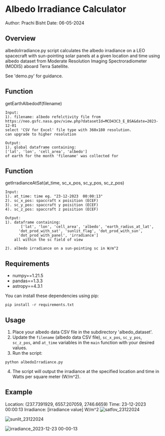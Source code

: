 # Albedo Irradiance Calculator

Author: Prachi Bisht
Date: 06-05-2024

## Overview
albedoIrradiance.py script calculates the albedo irradiance on a LEO spacecraft
with sun-pointing solar panels at a given location and time using albedo
dataset from Moderate Resolution Imaging Spectroradiometer (MODIS) aboard Terra Satellite. 

See 'demo.py' for guidance.


## Function

getEarthAlbedodf(filename)

	Input:
	1). filename: albedo refelctivity file from 
	https://neo.gsfc.nasa.gov/view.php?datasetId=MCD43C3_E_BSA&date=2023-12-01
	select 'CSV for Excel' file type with 360x180 resolution.
	can upgrade to higher resolution
 
	Output:
	1). global dataframe containing:
	['lat', 'lon', 'cell_area', 'albedo']
	of earth for the month 'filename' was collected for

## Function

getIrradianceAtSat(at_time, sc_x_pos, sc_y_pos, sc_z_pos)

	Input:
	1). at_time: time eg. "23-12-2023  00:00:13"
	2). sc_x_pos: spaccraft x poisition (ECEF)
	3). sc_y_pos: spaccraft y poisition (ECEF)
	4). sc_z_pos: spaccraft z poisition (ECEF)

	Output:
	1). dataframe containing:
	       ['lat', 'lon', 'cell_area', 'albedo', 'earth_radius_at_lat',
	      'dot_prod_with_sat', 'sunlit_flag', 'dot_prod_with_sun',
	      'dot_prod_with_panel', 'irradiance']
	    all within the sc field of view
	
	2). albedo irradiance on a sun-pointing sc in W/m^2

## Requirements

- numpy==1.21.5
- pandas==1.3.3
- astropy==4.3.1

You can install these dependencies using pip:

```terminal
pip install -r requirements.txt
```

## Usage

1. Place your albedo data CSV file in the subdirectory 'albedo_dataset'.
2. Update the `filename` (albedo data CSV file), `sc_x_pos`, `sc_y_pos`, `sc_z_pos`, and `at_time` variables in the `main` function with your desired values.
3. Run the script:

```terminal
python albedoIrradiance.py
```

4. The script will output the irradiance at the specified location and time in Watts per square meter (W/m^2).

## Example

Location: (237.7391929, 6557.207059, 2746.6659)
Time: 23-12-2023 00:00:13
Irradiance: [irradiance value] W/m^2
![satfov_23122024](https://github.com/bisht-prachi/albedoIrradiance/assets/103419553/71a18c45-1a12-4c9d-b7e1-1327da979887)

![sunlit_23122024](https://github.com/bisht-prachi/albedoIrradiance/assets/103419553/ef3e5b81-d698-4410-b6aa-8f48fa3ebac9)

![irradiance_2023-12-23 00-00-13](https://github.com/bisht-prachi/albedoIrradiance/assets/103419553/896dcb2e-f322-47f5-9eff-6d145cf016c3)







